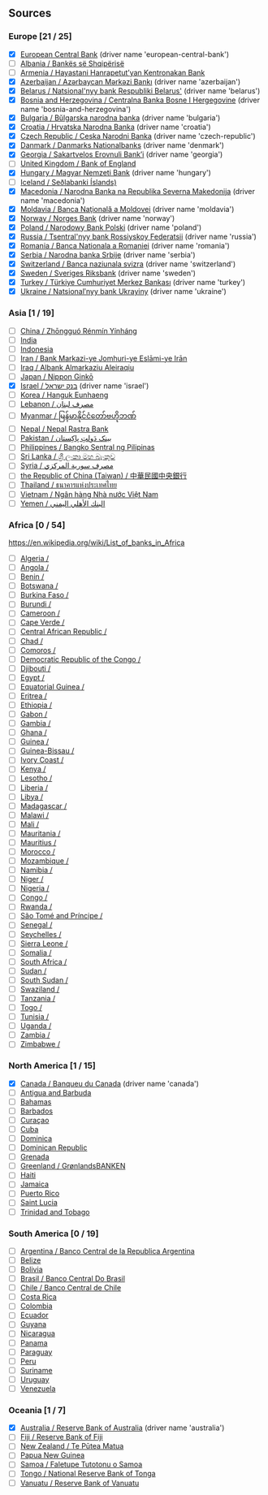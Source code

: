 ## Sources

### Europe [21 / 25]
- [x] [European Central Bank](https://ecb.europa.eu) (driver name 'european-central-bank')
- [ ] [Albania / Bankës së Shqipërisë](https://www.bankofalbania.org/home/)
- [ ] [Armenia / Hayastani Hanrapetut’yan Kentronakan Bank](https://www.cba.am/en/sitepages/default.aspx)
- [x] [Azerbaijan / Azərbaycan Mərkəzi Bankı](https://www.cbar.az) (driver name 'azerbaijan')
- [x] [Belarus / Natsional'nyy bank Respubliki Belarus'](http://www.nbrb.by/engl/) (driver name 'belarus')
- [x] [Bosnia and Herzegovina / Centralna Banka Bosne I Hergegovine](https://www.cbbh.ba/?lang=en) (driver name 'bosnia-and-herzegovina')
- [x] [Bulgaria / Bŭlgarska narodna banka](http://www.bnb.bg/?toLang=_EN) (driver name 'bulgaria')
- [x] [Croatia / Hrvatska Narodna Banka](https://www.hnb.hr/home) (driver name 'croatia')
- [x] [Czech Republic / Ceska Narodni Banka](https://www.cnb.cz/en/index.html) (driver name 'czech-republic')
- [x] [Danmark / Danmarks Nationalbanks](http://www.nationalbanken.dk/en) (driver name 'denmark')
- [x] [Georgia / Sakartvelos Erovnuli Bank’i](http://www.nbg.gov.ge) (driver name 'georgia')
- [ ] [United Kingdom / Bank of England](https://www.bankofengland.co.uk/)
- [x] [Hungary / Magyar Nemzeti Bank](https://www.mnb.hu/en/) (driver name 'hungary')
- [ ] [Iceland / Seðlabanki Íslands)](https://cb.is)
- [x] [Macedonia / Narodna Banka na Republika Severna Makedonija](http://www.nbrm.mk/) (driver name 'macedonia')
- [x] [Moldavia / Banca Naţională a Moldovei](http://www.bnm.md/) (driver name 'moldavia')
- [x] [Norway / Norges Bank](https://www.norges-bank.no/en/) (driver name 'norway')
- [x] [Poland / Narodowy Bank Polski](https://www.nbp.pl/) (driver name 'poland')
- [x] [Russia / Tsentral'nyy bank Rossiyskoy Federatsii](http://cbr.ru/) (driver name 'russia')
- [x] [Romania / Banca Nationala a Romaniei](https://www.bnro.ro/Home.aspx) (driver name 'romania')
- [x] [Serbia / Narodna banka Srbije](https://www.nbs.rs/en/indeks/index.html) (driver name 'serbia')
- [x] [Switzerland / Banca naziunala svizra](http://www.snb.ch/) (driver name 'switzerland')
- [x] [Sweden / Sveriges Riksbank](https://www.riksbank.se/en-gb/) (driver name 'sweden')
- [x] [Turkey / Türkiye Cumhuriyet Merkez Bankası](http://www.tcmb.gov.tr/) (driver name 'turkey')
- [x] [Ukraine / Natsionalʹnyy bank Ukrayiny](http://www.bank.gov.ua/) (driver name 'ukraine')

### Asia [1 / 19]
- [ ] [China / Zhōngguó Rénmín Yínháng](http://www.pbc.gov.cn/en/3688006/index.html)
- [ ] [India](http://rbi.org.in/)
- [ ] [Indonesia](http://www.bi.go.id/)
- [ ] [Iran / Bank Markazi-ye Jomhuri-ye Eslāmi-ye Irān](http://www.cbi.ir/default_en.aspx)
- [ ] [Iraq / Albank Almarkaziu Aleiraqiu](https://www.cbi.iq/)
- [ ] [Japan / Nippon Ginkō](http://www.boj.or.jp/en/)
- [x] [Israel / בנק ישראל](https://www.boi.org.il/) (driver name 'israel')
- [ ] [Korea / Hanguk Eunhaeng](http://www.bok.or.kr/eng/)
- [ ] [Lebanon / مصرف لبنان](http://www.bdl.gov.lb/)
- [ ] [Myanmar / မြန်မာနိုင်ငံတော်ဗဟိုဘဏ်](http://www.cbm.gov.mm/)
- [ ] [Nepal / Nepal Rastra Bank](https://www.nrb.org.np/)
- [ ] [Pakistan / بینک دَولتِ پاکِستان](http://www.sbp.org.pk/)
- [ ] [Philippines / Bangko Sentral ng Pilipinas](http://www.bsp.gov.ph/)
- [ ] [Sri Lanka / ශ්‍රී ලංකා මහ බැංකුව](http://www.cbsl.gov.lk/)
- [ ] [Syria / مصرف سورية المركزي](http://cb.gov.sy/en)
- [ ] [the Republic of China (Taiwan) / 中華民國中央銀行](https://www.cbc.gov.tw/en/mp-2.html)
- [ ] [Thailand / ธนาคารแห่งประเทศไทย](http://www.bot.or.th/)
- [ ] [Vietnam / Ngân hàng Nhà nước Việt Nam](http://www.sbv.gov.vn/)
- [ ] [Yemen / البنك الأهلي اليمني](www.nbyemen.com/iNav/index_ar.html)

### Africa [0 / 54]
https://en.wikipedia.org/wiki/List_of_banks_in_Africa
- [ ] [Algeria / ]()
- [ ] [Angola / ]()
- [ ] [Benin / ]()
- [ ] [Botswana / ]()
- [ ] [Burkina Faso / ]()
- [ ] [Burundi / ]()
- [ ] [Cameroon / ]()
- [ ] [Cape Verde / ]()
- [ ] [Central African Republic / ]()
- [ ] [Chad / ]()
- [ ] [Comoros / ]()
- [ ] [Democratic Republic of the Congo / ]()
- [ ] [Djibouti / ]()
- [ ] [Egypt / ]()
- [ ] [Equatorial Guinea / ]()
- [ ] [Eritrea / ]()
- [ ] [Ethiopia / ]()
- [ ] [Gabon / ]()
- [ ] [Gambia / ]()
- [ ] [Ghana / ]()
- [ ] [Guinea / ]()
- [ ] [Guinea-Bissau / ]()
- [ ] [Ivory Coast / ]()
- [ ] [Kenya / ]()
- [ ] [Lesotho / ]()
- [ ] [Liberia / ]()
- [ ] [Libya / ]()
- [ ] [Madagascar / ]()
- [ ] [Malawi / ]()
- [ ] [Mali / ]()
- [ ] [Mauritania / ]()
- [ ] [Mauritius / ]()
- [ ] [Morocco / ]()
- [ ] [Mozambique / ]()
- [ ] [Namibia / ]()
- [ ] [Niger / ]()
- [ ] [Nigeria / ]()
- [ ] [Congo / ]()
- [ ] [Rwanda / ]()
- [ ] [São Tomé and Príncipe / ]()
- [ ] [Senegal / ]()
- [ ] [Seychelles / ]()
- [ ] [Sierra Leone / ]()
- [ ] [Somalia / ]()
- [ ] [South Africa / ]()
- [ ] [Sudan / ]()
- [ ] [South Sudan / ]()
- [ ] [Swaziland / ]()
- [ ] [Tanzania / ]()
- [ ] [Togo / ]()
- [ ] [Tunisia / ]()
- [ ] [Uganda / ]()
- [ ] [Zambia / ]()
- [ ] [Zimbabwe / ]()

### North America [1 / 15]
- [x] [Canada / Banqueu du Canada](https://www.bankofcanada.ca/) (driver name 'canada')
- [ ] [Antigua and Barbuda]()
- [ ] [Bahamas]()
- [ ] [Barbados]()
- [ ] [Curaçao]()
- [ ] [Cuba]()
- [ ] [Dominica]()
- [ ] [Dominican Republic]()
- [ ] [Grenada]()
- [ ] [Greenland / GrønlandsBANKEN](https://www.banken.gl/en)
- [ ] [Haiti]()
- [ ] [Jamaica]()
- [ ] [Puerto Rico]()
- [ ] [Saint Lucia]()
- [ ] [Trinidad and Tobago]()

### South America [0 / 19]
- [ ] [Argentina / Banco Central de la Republica Argentina](http://www.bcra.gob.ar/default.asp)
- [ ] [Belize]()
- [ ] [Bolivia]()
- [ ] [Brasil / Banco Central Do Brasil](https://www.bcb.gov.br/en)
- [ ] [Chile / Banco Central de Chile](https://www.bcentral.cl/en/web/banco-central)
- [ ] [Costa Rica]()
- [ ] [Colombia]()
- [ ] [Ecuador]()
- [ ] [Guyana]()
- [ ] [Nicaragua]()
- [ ] [Panama]()
- [ ] [Paraguay]()
- [ ] [Peru]()
- [ ] [Suriname]()
- [ ] [Uruguay]()
- [ ] [Venezuela]()

### Oceania [1 / 7]
- [x] [Australia / Reserve Bank of Australia](https://www.rba.gov.au/) (driver name 'australia')
- [ ] [Fiji / Reserve Bank of Fiji](http://www.rbf.gov.fj/)
- [ ] [New Zealand / Te Pūtea Matua](http://www.rbnz.govt.nz/index.html)
- [ ] [Papua New Guinea](http://www.bankpng.gov.pg/)
- [ ] [Samoa / Faletupe Tutotonu o Samoa](http://www.cbs.gov.ws/)
- [ ] [Tongo / National Reserve Bank of Tonga](http://www.reservebank.to/)
- [ ] [Vanuatu / Reserve Bank of Vanuatu](http://www.rbv.gov.vu/)
